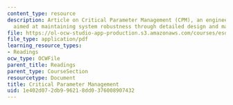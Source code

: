 ```yaml
---
content_type: resource
description: Article on Critical Parameter Management (CPM), an engineering practice
  aimed at maintaining system robustness through detailed design and manufacturing.
file: https://ol-ocw-studio-app-production.s3.amazonaws.com/courses/esd-33-systems-engineering-summer-2010/1e402d072db996218dd0376008907432_MITESD_33SUM10_read07.pdf
file_type: application/pdf
learning_resource_types:
- Readings
ocw_type: OCWFile
parent_title: Readings
parent_type: CourseSection
resourcetype: Document
title: Critical Parameter Management
uid: 1e402d07-2db9-9621-8dd0-376008907432
---
```

